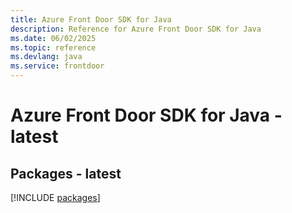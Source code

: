 ```yaml
---
title: Azure Front Door SDK for Java
description: Reference for Azure Front Door SDK for Java
ms.date: 06/02/2025
ms.topic: reference
ms.devlang: java
ms.service: frontdoor
---
```

# Azure Front Door SDK for Java - latest
## Packages - latest
[!INCLUDE [packages](front-door-index.md)]